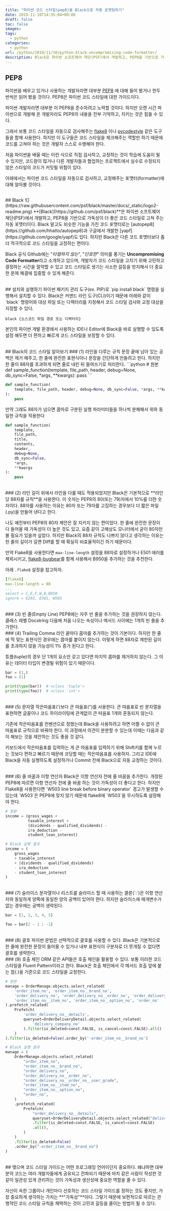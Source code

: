```yaml
---
title: "파이썬 코드 스타일(pep8)을 Black으로 자동 포맷팅하기"
date: 2019-11-10T14:35:04+09:00
draft: false
toc: false
images:
tags:
  - python
categories:
  - python
url: /python/2019/11/10/python-black-uncompromising-code-formatter/
description: Black은 파이썬 소프트웨어 재단(PSF)에서 개발하고, PEP8을 기반으로 가독성이 더 좋은 코드 스타일로 고쳐 주는 자동 포맷터이다.
---
```

## PEP8
파이썬을 배우고 있거나 사용하는 개발자라면 대부분  [PEP8](https://www.python.org/dev/peps/pep-0008/) 에 대해 들어 봤거나 한두 번씩은 읽어 봤을 것이다. PEP8은 파이썬 코드 스타일에 대한 가이드이다.

파이썬 개발자라면 대부분 이 PEP8을 준수하려고 노력할 것이다. 하지만 오랜 시간 파이썬으로 개발해 온 개발자라도 PEP8의 내용을 전부 기억하고, 지키는 것은 힘들 수 있다.

그래서 보통 코드 스타일을 자동으로 검사해주는  [flake8](http://flake8.pycqa.org/en/latest/) 이나  [pycodestyle](https://github.com/PyCQA/pycodestyle)  같은 도구들을 함께 사용한다.  하지만 이 도구들은 코드 스타일을 체크해주는 역할만 하기 때문에 코드를 고쳐야 하는 것은 개발자 스스로 수행해야 한다.

처음 파이썬을 배울 때는 이런 식으로 직접 검사하고, 교정하는 것이 학습에 도움이 될 수 있지만, 코드량이 많거나 다른 개발자들과 협업하는 프로젝트에서 실수로 수정되지 않은 스타일의 코드가 커밋될 위험이 있다.

아래에서는 파이썬 코드 스타일을 자동으로 검사하고, 교정해주는 포맷터(formatter)에 대해 알아볼 것이다.

<br/>
## Black
![](https://raw.githubusercontent.com/psf/black/master/docs/_static/logo2-readme.png)
**[Black](https://github.com/psf/black)**은 파이썬 소프트웨어 재단(PSF)에서 개발하고, PEP8을 기반으로 가독성이 더 좋은 코드 스타일로 고쳐 주는 자동 포맷터이다.  
Black 말고도 비슷한 기능을 가진 코드 포맷터로는  [autopep8](https://github.com/hhatto/autopep8)과 구글에서 개발한  [yapf](https://github.com/google/yapf)도 있다. 하지만 Black은 다른 코드 포맷터보다 좀 더 적극적으로 코드 스타일을 교정하는 편이다.

Black 공식 Github에는 "*타협하지 않는*", "*단호한*" 의미를 풍기는 **Uncompromising Code Formatter**라고 소개하고 있으며, 개발자가 코드 스타일을 고치기 위해 고민하고 결정하는 시간을 절약할 수 있고 코드 스타일로 생기는 사소한 갈등을 방지해서 더 중요한 문제 해결에 집중할 수 있게 해준다.

<br/>
## 설치와 실행하기
파이썬 패키지 관리 도구(ex. PIP)로 `pip install black`  명령을 실행해서 설치할 수 있다. 
Black은 커맨드 라인 도구(CLI)이기 때문에 아래와 같이 `black` 명령어와 대상 파일 또는 디렉터리를 지정해서 코드 스타일 검사와 교정 대상을 지정할 수 있다. 

```shell
black {소스코드 파일 경로 또는 디렉터리}
```

본인의 파이썬 개발 환경에서 사용하는 IDE나 Editor에 Black을 바로 실행할 수 있도록 설정 해두면 더 편하고 빠르게 코드 스타일을 보정할 수 있다. 

<br/>
## Black의 코드 스타일 알아보기
### (1) 라인을 다루는 규칙
문장 끝에 남아 있는 공백은 제거 해주고, 한 줄에 완전한 표현식이나 문장을 간단하게 만들려고 한다. 
하지만 한 줄이 88자를 초과하게 되면 줄로 내린 뒤 들여쓰기로 처리한다.
```python
# 원본
def sample_function(template, file_path, header, debug=None, db_sync=False, *args, **kwargs):
    pass
```

```python
def sample_function(
    template, file_path, header, debug=None, db_sync=False, *args, **kwargs
):
    pass
```

만약 그래도 88자가 넘으면 콤마로 구분된 실행 파라미터들을 하나씩 분해해서 위와 동일한 규칙을 적용한다 
```python
def sample_function(
    template,
    file_path,
    title,
    contents,
    header,
    debug=None,
    db_sync=False,
    *args,
    **kwargs
):
    pass
```

<br/>
### (2) 라인 길이
위에서 라인을 다룰 때도 적용되었지만 Black은 기본적으로 **라인당 88자를 규칙**을 사용한다. 이 숫자는 PEP8의 80(또는 79)자에서 10%를 더한 숫자이다.
88자를 사용하는 이유는 80자 또는 79자를 고집하는 경우보다 더 짧은 파일(.py)을 만들어 낸다고 한다.

나도 예전부터 PEP8의 80자 제안은 잘 지키지 않는 편이었다. 한 줄에 완전한 문장이 다 들어올 때 가독성이 더 높은 것도 있고, 요즘 같이 고해상도 모니터에서 굳이 80자만 볼 필요가 있을까 싶었다. 
하지만 Black의 88자 규칙도 나쁘지 않다고 생각하는 이유는 한 줄의 길이가 길면 Diff를 할 때 확실히 비효율적이긴 하기 때문이다. 

만약 Flake8을 사용한다면 `max-line-length` 설정을 88자로 설정하거나 E501 에러를 제외시키고, [flake8-bugbear](https://github.com/PyCQA/flake8-bugbear)를 함께 사용해서 B950을 추가하는 것을 추천한다.

아래 `.flake8` 설정을 참고하자.
```yaml
[flake8]
max-line-length = 80
...
select = C,E,F,W,B,B950
ignore = E203, E501, W503
```

<br/>
### (3) 빈 줄(Empty Line)
PEP8에는 자주 빈 줄을 추가하는 것을 권장하지 않는다. 
클래스 레벨 Docstring 다음에 처음 나오는 속성이나 메서드 사이에는 1개의 빈 줄을 추가한다.

<br/>
### (4) Trailing Comma
라인 끝마다 콤마를 추가하는 것이 기본이다. 하지만 한 줄에 딱 맞는 표현식인 경우에는 콤마를 붙이지 않는다. 
이렇게 하면 88자로 제한된 길이를 초과하지 않을 가능성이 1% 증가 된다고 한다. 

튜플(tuple)의 경우 단 1개의 요소만 갖고 있다면 마지막 콤마를 제거하지 않는다. 그 이유는 데이터 타입이 변경될 위험이 있기 때문이다.  
```python
bar = (1,)
foo = (1)

print(type(bar))  # <class 'tuple'>
print(type(foo))  # <class 'int'>
```

<br/>
### (5) 문자열
작은따옴표(')보다 큰 따옴표(")를 사용한다.
큰 따옴표로 빈 문자열을 표현하면 글꼴이나 코드 하이라이팅에 관계없이 큰 따옴표 1개와 혼동되지 않는다.

기존에 작은따옴표를 컨벤션으로 정했는데 Black을 사용하려고 하면 어쩔 수 없이 큰 따옴표로 규칙으로 바꿔야 한다. 이 과정에서 의견이 분분할 수 있는데 이때는 다음과 같이 해보는 것을 제안하는 것도 좋을 것 같다.  

키보드에서 작은따옴표를 입력하는 게 큰 따옴표를 입력하기 위해 Shift키를 함께 누르는 것보다 편하고 빠르기 때문에 코딩할 때는 작은따옴표를 사용하자. 그리고 IDE에 Black을 자동 실행하도록 설정하거나 Commit 전에 Black으로 자동 교정하는 것이다.

<br/>
### (6) 줄 바꿈과 이항 연산자
Black은 이항 연산자 전에 줄 바꿈을 추가한다. 개정된 PEP8에 따르면 이항 연산자 전에 줄 바꿈 하는 것이 가독성이 더 좋다고 한다.  
하지만 Flake8을 사용한다면 `W503 line break before binary operator` 경고가 발생할 수 있는데 `W503`은 PEP8에 맞지 않기 때문에 flake8에 `W503`을 무시하도록 설정해야 한다.

```python
# 원본
income = (gross_wages +
          taxable_interest +
          (dividends - qualified_dividends) -
          ira_deduction -
          student_loan_interest)
```

```python
# Black 실행 결과
income = (
    gross_wages
    + taxable_interest
    + (dividends - qualified_dividends)
    - ira_deduction
    - student_loan_interest
)
```

<br/>
### (7) 슬라이스
문자열이나 리스트를 슬라이스 할 때 사용하는 콜론(`:`)은 이항 연산자와 동일하게 양쪽에 동일한 양의 공백이 있어야 한다. 하지만 슬라이스에 매개변수가 없는 경우에는 공백이 생략된다. 

```python
bar = [1, 2, 3, 4, 5]

foo = bar[2 - 1 : -1]
```

<br/>
### (8) 괄호
파이썬 문법은 선택적으로 괄호를 사용할 수 있다.
Black은 기본적으로 한 줄에 완전한 문장이 들어올 수 있거나 내부 표현식이 구분자로 더 쪼개질 수 없다면 괄호를 생략한다.

<br/>
### (9) 호출 체인
ORM 같은 API들은 호출 체인을 활용할 수 있다. 보통 이러한 코드 스타일을 Fluent Pattern이라고 한다.
Black은 호출 체인에서 각 메서드 호출 앞에 붙는 점(.)을 기준으로 코드 스타일을 교정한다.

```python
# 원본
manage = OrderManage.objects.select_related(
    'order_item_no', 'order_item_no__brand_no',
    'order_delivery_no', 'order_delivery_no__order_no', 'order_delivery_no__order_no__user_grade',
    'order_item_no__item_no', 'order_item_no__option_no', 'order_no'
).prefetch_related(
    Prefetch(
        'order_delivery_no__details',
        queryset=OrderDeliveryDetail.objects.select_related(
            'delivery_company_no'
        ).filter(is_deleted=const.FALSE, is_cancel=const.FALSE).all()
    )
).filter(is_deleted=False).order_by('-order_item_no__brand_no')
```

```python
# Black 실행 결과
manage = (
    OrderManage.objects.select_related(
        "order_item_no",
        "order_item_no__brand_no",
        "order_delivery_no",
        "order_delivery_no__order_no",
        "order_delivery_no__order_no__user_grade",
        "order_item_no__item_no",
        "order_item_no__option_no",
        "order_no",
    )
    .prefetch_related(
        Prefetch(
            "order_delivery_no__details",
            queryset=OrderDeliveryDetail.objects.select_related("delivery_company_no")
            .filter(is_deleted=const.FALSE, is_cancel=const.FALSE)
            .all(),
        )
    )
    .filter(is_deleted=False)
    .order_by("-order_item_no__brand_no")
)
```

<br/>
## 맺으며
코드 스타일 가이드는 어떤 프로그래밍 언어이던지 중요하다. 왜냐하면 대부분의 코드는 여러 개발자들에게 공유되고 전파되기 때문에 마치 같은 사람이 작성한 것 같이 일관성 있게 관리하는 것이 가독성과 생산성에 중요한 역할을 줄 수 있다.  

자신이 속한 그룹이나 개인마다 선호하는 코드 스타일 가이드를 정하는 것도 좋지만, 가장 중요하게 생각하는 가치는 **"가독성"**이다. 그렇기 때문에 보편적으로 따르는 관행적인 코드 스타일 규칙을 채택하는 것이 고민과 갈등을 줄이는 방법이 될 수 있다.

